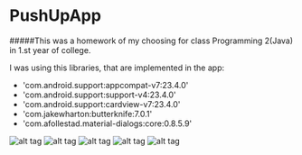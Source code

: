 # PushUpApp

#####This was a homework of my choosing for class Programming 2(Java) in 1.st year of college.

I was using this libraries, that are implemented in the app:
- 'com.android.support:appcompat-v7:23.4.0'
- 'com.android.support:support-v4:23.4.0'
- 'com.android.support:cardview-v7:23.4.0'
- 'com.jakewharton:butterknife:7.0.1'
- 'com.afollestad.material-dialogs:core:0.8.5.9'


![alt tag](https://github.com/pesjak/PushUpApp/blob/master/ScreenShots/Screenshot_1.png)
![alt tag](https://github.com/pesjak/PushUpApp/blob/master/ScreenShots/Screenshot_2.png)
![alt tag](https://github.com/pesjak/PushUpApp/blob/master/ScreenShots/Screenshot_3.png)
![alt tag](https://github.com/pesjak/PushUpApp/blob/master/ScreenShots/Screenshot_4.png)
![alt tag](https://github.com/pesjak/PushUpApp/blob/master/ScreenShots/Screenshot_5.png)
